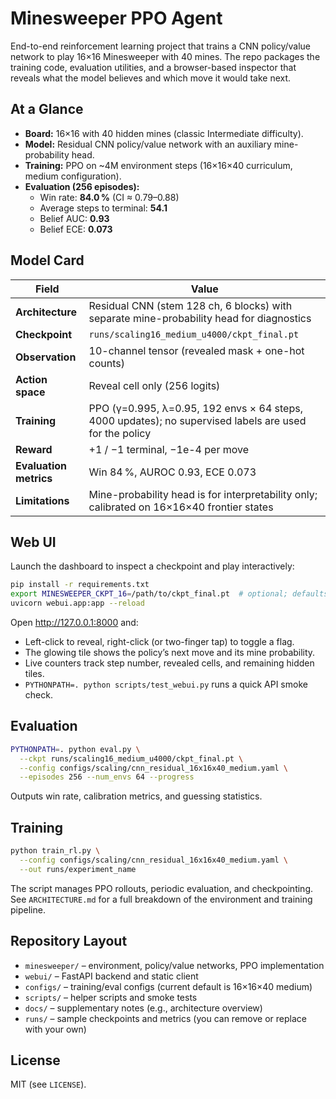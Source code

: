 # Minesweeper PPO Agent

End-to-end reinforcement learning project that trains a CNN policy/value network to play 16×16 Minesweeper with 40 mines. The repo packages the training code, evaluation utilities, and a browser-based inspector that reveals what the model believes and which move it would take next.

## At a Glance
- **Board:** 16×16 with 40 hidden mines (classic Intermediate difficulty).
- **Model:** Residual CNN policy/value network with an auxiliary mine-probability head.
- **Training:** PPO on ~4M environment steps (16×16×40 curriculum, medium configuration).
- **Evaluation (256 episodes):**
  - Win rate: **84.0 %** (CI ≈ 0.79–0.88)
  - Average steps to terminal: **54.1**
  - Belief AUC: **0.93**
  - Belief ECE: **0.073**

## Model Card
| Field | Value |
| --- | --- |
| **Architecture** | Residual CNN (stem 128 ch, 6 blocks) with separate mine-probability head for diagnostics |
| **Checkpoint** | `runs/scaling16_medium_u4000/ckpt_final.pt` |
| **Observation** | 10-channel tensor (revealed mask + one-hot counts) |
| **Action space** | Reveal cell only (256 logits) |
| **Training** | PPO (γ=0.995, λ=0.95, 192 envs × 64 steps, 4000 updates); no supervised labels are used for the policy |
| **Reward** | +1 / −1 terminal, −1e-4 per move |
| **Evaluation metrics** | Win 84 %, AUROC 0.93, ECE 0.073 |
| **Limitations** | Mine-probability head is for interpretability only; calibrated on 16×16×40 frontier states |

## Web UI
Launch the dashboard to inspect a checkpoint and play interactively:
```bash
pip install -r requirements.txt
export MINESWEEPER_CKPT_16=/path/to/ckpt_final.pt  # optional; defaults to repo checkpoint
uvicorn webui.app:app --reload
```
Open http://127.0.0.1:8000 and:
- Left-click to reveal, right-click (or two-finger tap) to toggle a flag.
- The glowing tile shows the policy’s next move and its mine probability.
- Live counters track step number, revealed cells, and remaining hidden tiles.
- `PYTHONPATH=. python scripts/test_webui.py` runs a quick API smoke check.

## Evaluation
```bash
PYTHONPATH=. python eval.py \
  --ckpt runs/scaling16_medium_u4000/ckpt_final.pt \
  --config configs/scaling/cnn_residual_16x16x40_medium.yaml \
  --episodes 256 --num_envs 64 --progress
```
Outputs win rate, calibration metrics, and guessing statistics.

## Training
```bash
python train_rl.py \
  --config configs/scaling/cnn_residual_16x16x40_medium.yaml \
  --out runs/experiment_name
```
The script manages PPO rollouts, periodic evaluation, and checkpointing. See `ARCHITECTURE.md` for a full breakdown of the environment and training pipeline.

## Repository Layout
- `minesweeper/` – environment, policy/value networks, PPO implementation
- `webui/` – FastAPI backend and static client
- `configs/` – training/eval configs (current default is 16×16×40 medium)
- `scripts/` – helper scripts and smoke tests
- `docs/` – supplementary notes (e.g., architecture overview)
- `runs/` – sample checkpoints and metrics (you can remove or replace with your own)

## License
MIT (see `LICENSE`).
